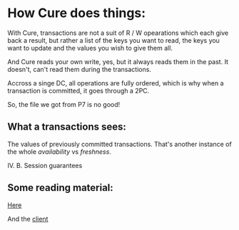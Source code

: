 # How Cure does things:

With Cure, transactions are not a suit of R / W opearations which each give back a result, but rather a list of the keys you want to read, the keys you want to update and the values you wish to give them all.

And Cure reads your own write, yes, but it always reads them in the past. It doesn't, can't read them during the transactions.

Accross a singe DC, all operations are fully ordered, which is why when a transaction is committed, it goes through a 2PC.

So, the file we got from P7 is no good!

## What a transactions sees:

The values of previously committed transactions. That's another instance of the whole _availability_ vs _freshness_.

IV. B. Session guarantees

## Some reading material:

[Here](https://antidotedb.gitbook.io/documentation/api/native-api#transactions)

And the [client](https://github.com/AntidoteDB/antidote-erlang-client/tree/74fc7e093796d3ef8c4c253a7504931f41099293) 
